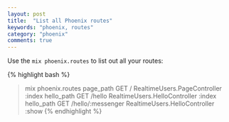 ```yaml
---
layout: post
title:  "List all Phoenix routes"
keywords: "phoenix, routes"
category: "phoenix"
comments: true
---
```


Use the `mix phoenix.routes` to list out all your routes:

{% highlight bash %}
> mix phoenix.routes
page_path  GET  /                  RealtimeUsers.PageController :index
hello_path  GET  /hello             RealtimeUsers.HelloController :index
hello_path  GET  /hello/:messenger  RealtimeUsers.HelloController :show
{% endhighlight %}
